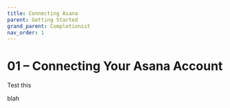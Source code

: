```yaml
---
title: Connecting Asana
parent: Getting Started
grand_parent: Completionist
nav_order: 1
---
```


# 01 – Connecting Your Asana Account

Test this


blah


